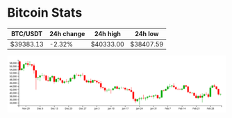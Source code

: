 # Bitcoin Stats

BTC/USDT|24h change|24h high|24h low|
|---|---|---|---|
|$39383.13|-2.32%|$40333.00|$38407.59|

<img src="./chart.svg">
